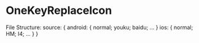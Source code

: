 # OneKeyReplaceIcon
File Structure:
	source:
	{
		android:
		{
			normal;
			youku;
			baidu;
			...
		}
		ios:
		{
			normal;
			HM;
			I4;
			...
		}
	}